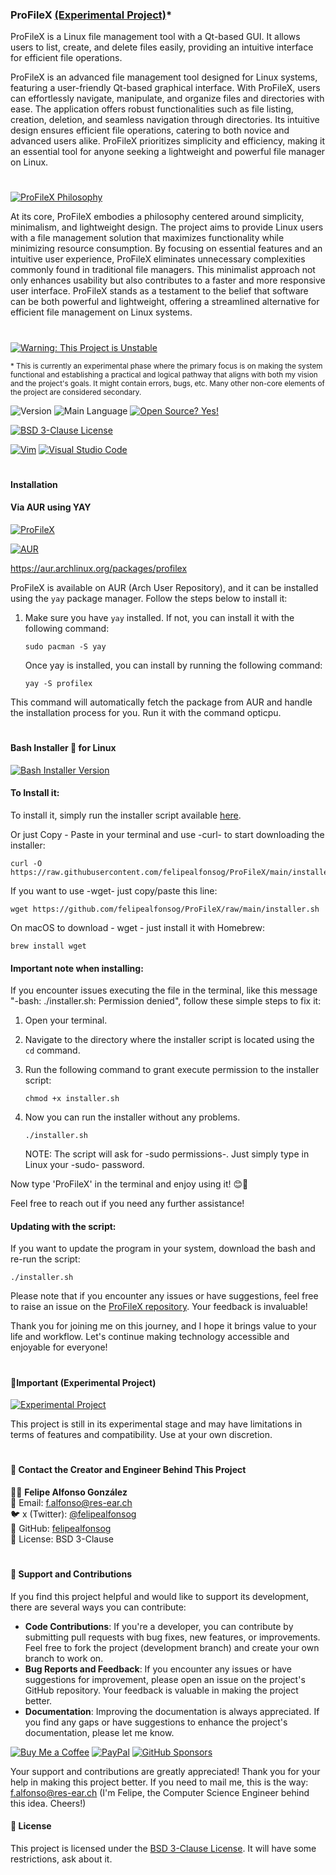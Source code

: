 ### ProFileX [(Experimental Project)](#important-experimental-project)* 
ProFileX is a Linux file management tool with a Qt-based GUI. It allows users to list, create, and delete files easily, providing an intuitive interface for efficient file operations.

ProFileX is an advanced file management tool designed for Linux systems, featuring a user-friendly Qt-based graphical interface. With ProFileX, users can effortlessly navigate, manipulate, and organize files and directories with ease. The application offers robust functionalities such as file listing, creation, deletion, and seamless navigation through directories. Its intuitive design ensures efficient file operations, catering to both novice and advanced users alike. ProFileX prioritizes simplicity and efficiency, making it an essential tool for anyone seeking a lightweight and powerful file manager on Linux.

# 

[![ProFileX Philosophy](https://img.shields.io/badge/ProFileX-Philosophy-green)](#)

At its core, ProFileX embodies a philosophy centered around simplicity, minimalism, and lightweight design. The project aims to provide Linux users with a file management solution that maximizes functionality while minimizing resource consumption. By focusing on essential features and an intuitive user experience, ProFileX eliminates unnecessary complexities commonly found in traditional file managers. This minimalist approach not only enhances usability but also contributes to a faster and more responsive user interface. ProFileX stands as a testament to the belief that software can be both powerful and lightweight, offering a streamlined alternative for efficient file management on Linux systems.

#

[![Warning: This Project is Unstable](https://img.shields.io/badge/Warning-This_Project_is_Unstable-black)](#)

<sub>* This is currently an experimental phase where the primary focus is on making the system functional and establishing a practical and logical pathway that aligns with both my vision and the project's goals. It might contain errors, bugs, etc. Many other non-core elements of the project are considered secondary.</sub>

![Version](https://img.shields.io/github/release/felipealfonsog/ProFileX.svg?style=flat&color=blue)
![Main Language](https://img.shields.io/github/languages/top/felipealfonsog/ProFileX.svg?style=flat&color=blue)
[![Open Source? Yes!](https://badgen.net/badge/Open%20Source%20%3F/Yes%21/blue?icon=github)](https://github.com/Naereen/badges/)


[![BSD 3-Clause License](https://img.shields.io/badge/License-BSD%203--Clause-blue.svg)](https://opensource.org/licenses/BSD-3-Clause)

<!--
[![GPL license](https://img.shields.io/badge/License-GPL-blue.svg)](http://perso.crans.org/besson/LICENSE.html)
-->

[![Vim](https://img.shields.io/badge/--019733?logo=vim)](https://www.vim.org/)
[![Visual Studio Code](https://img.shields.io/badge/--007ACC?logo=visual%20studio%20code&logoColor=ffffff)](https://code.visualstudio.com/)

#



#### Installation
#### Via AUR using YAY

[![ProFileX](https://img.shields.io/badge/ProFileX-green)](#)

[![AUR](https://img.shields.io/aur/version/profilex)](https://aur.archlinux.org/packages/profilex)

<!-- 
[![AUR](https://img.shields.io/aur/version/profilex.svg)](https://aur.archlinux.org/packages/profilex)
-->

https://aur.archlinux.org/packages/profilex

ProFileX is available on AUR (Arch User Repository), and it can be installed using the `yay` package manager. Follow the steps below to install it:

1. Make sure you have `yay` installed. If not, you can install it with the following command:
   
   ```
   sudo pacman -S yay
   ```
   
   Once yay is installed, you can install by running the following command:
   
   ```
   yay -S profilex
   ```

This command will automatically fetch the package from AUR and handle the installation process for you.
Run it with the command opticpu.


#

#### Bash Installer 🚀 for Linux

[![Bash Installer Version](https://img.shields.io/badge/Bash%20Installer%20Version-Available-brightgreen)](#)

#### To Install it: 

To install it, simply run the installer script available [here](https://github.com/felipealfonsog/ProFileX/raw/main/installer.sh).

Or just Copy - Paste in your terminal and use -curl- to start downloading the installer:

   ```
   curl -O https://raw.githubusercontent.com/felipealfonsog/ProFileX/main/installer.sh
   ```

If you want to use -wget- just copy/paste this line:

   ```
   wget https://github.com/felipealfonsog/ProFileX/raw/main/installer.sh
   ```

   On macOS to download - wget - just install it with Homebrew:

   ```
   brew install wget
   ```


#### Important note when installing:

If you encounter issues executing the file in the terminal, like this message "-bash: ./installer.sh: Permission denied", follow these simple steps to fix it:

1. Open your terminal.
2. Navigate to the directory where the installer script is located using the `cd` command.
3. Run the following command to grant execute permission to the installer script:

   ```
   chmod +x installer.sh
   ```
   
4. Now you can run the installer without any problems.

   ```
   ./installer.sh
   ```
   NOTE: The script will ask for -sudo permissions-. Just simply type in Linux your -sudo- password.

Now type 'ProFileX' in the terminal and enjoy using it! 😊🚀


Feel free to reach out if you need any further assistance!

#### Updating with the script: 

If you want to update the program in your system, download the bash and re-run the script:

   ```
   ./installer.sh
   ```
Please note that if you encounter any issues or have suggestions, feel free to raise an issue on the [ProFileX repository](https://github.com/felipealfonsog/ProFileX/issues). Your feedback is invaluable!

Thank you for joining me on this journey, and I hope it brings value to your life and workflow. Let's continue making technology accessible and enjoyable for everyone!

#

#### 📝Important (Experimental Project)

[![Experimental Project](https://img.shields.io/badge/Project-Type%3A%20Experimental-blueviolet)](#)

This project is still in its experimental stage and may have limitations in terms of features and compatibility. Use at your own discretion.



#


#### 🌟 Contact the Creator and Engineer Behind This Project



👨‍💻 **Felipe Alfonso González**  
📧 Email: [f.alfonso@res-ear.ch](mailto:f.alfonso@res-ear.ch)  
🐦 x (Twitter): [@felipealfonsog](https://twitter.com/felipealfonsog)  
🔗 GitHub: [felipealfonsog](https://github.com/felipealfonsog)  
📄 License: BSD 3-Clause  


#

#### 🤝 Support and Contributions

If you find this project helpful and would like to support its development, there are several ways you can contribute:

- **Code Contributions**: If you're a developer, you can contribute by submitting pull requests with bug fixes, new features, or improvements. Feel free to fork the project (development branch) and create your own branch to work on.
- **Bug Reports and Feedback**: If you encounter any issues or have suggestions for improvement, please open an issue on the project's GitHub repository. Your feedback is valuable in making the project better.
- **Documentation**: Improving the documentation is always appreciated. If you find any gaps or have suggestions to enhance the project's documentation, please let me know.

[![Buy Me a Coffee](https://img.shields.io/badge/Buy%20Me%20a%20Coffee-%E2%98%95-FFDD00?style=flat-square&logo=buy-me-a-coffee&logoColor=black)](https://www.buymeacoffee.com/felipealfonsog)
[![PayPal](https://img.shields.io/badge/Donate%20with-PayPal-00457C?style=flat-square&logo=paypal&logoColor=white)](https://www.paypal.me/felipealfonsog)
[![GitHub Sponsors](https://img.shields.io/badge/Sponsor%20me%20on-GitHub-%23EA4AAA?style=flat-square&logo=github-sponsors&logoColor=white)](https://github.com/sponsors/felipealfonsog)

Your support and contributions are greatly appreciated! Thank you for your help in making this project better. If you need to mail me, this is the way: f.alfonso@res-ear.ch (I'm Felipe, the Computer Science Engineer behind this idea. Cheers!)


#### 📄 License

This project is licensed under the [BSD 3-Clause License](LICENSE). It will have some restrictions, ask about it.
